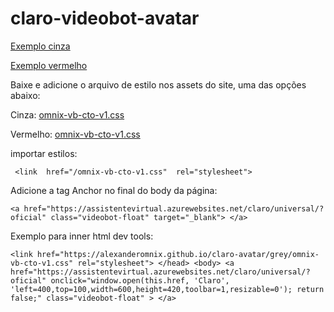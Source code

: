 # claro-videobot-avatar

[Exemplo cinza](https://alexanderomnix.github.io/claro-avatar/grey/)

[Exemplo vermelho](https://alexanderomnix.github.io/claro-avatar/red/)

Baixe e adicione o arquivo de estilo nos assets do site, uma das opções abaixo:

Cinza:
[omnix-vb-cto-v1.css](https://alexanderomnix.github.io/claro-avatar/grey/omnix-vb-cto-v1.css)

Vermelho:
[omnix-vb-cto-v1.css](https://alexanderomnix.github.io/claro-avatar/red/omnix-vb-cto-v1.css)

importar estilos:

     <link  href="/omnix-vb-cto-v1.css"  rel="stylesheet">

Adicione a tag Anchor no final do body da página:

    <a href="https://assistentevirtual.azurewebsites.net/claro/universal/?oficial" class="videobot-float" target="_blank"> </a>

Exemplo para inner html dev tools:

    <link href="https://alexanderomnix.github.io/claro-avatar/grey/omnix-vb-cto-v1.css" rel="stylesheet"> </head> <body> <a href="https://assistentevirtual.azurewebsites.net/claro/universal/?oficial" onclick="window.open(this.href, 'Claro', 'left=400,top=100,width=600,height=420,toolbar=1,resizable=0'); return false;" class="videobot-float" > </a>
